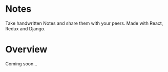 # Notes
Take handwritten Notes and share them with your peers. Made with React, Redux and Django.

# Overview
Coming soon...
